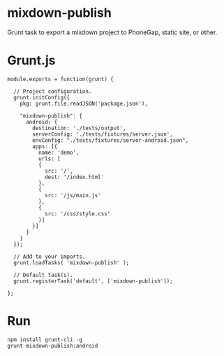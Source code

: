 mixdown-publish
===============

Grunt task to export a mixdown project to PhoneGap, static site, or other.

Grunt.js
========

```
module.exports = function(grunt) {

  // Project configuration.
  grunt.initConfig({
    pkg: grunt.file.readJSON('package.json'),

    "mixdown-publish": {
      android: {
        destination: './tests/output',  
        serverConfig: './tests/fixtures/server.json',
        envConfig: "./tests/fixtures/server-android.json",
        apps: [{
          name: 'demo',
          urls: [
          {
            src: '/',
            dest: '/index.html'
          },
          {
            src: '/js/main.js'
          },
          {
            src: '/css/style.css'
          }]
        }]
      }
    }
  });

  // Add to your imports.
  grunt.loadTasks( 'mixdown-publish' );

  // Default task(s).
  grunt.registerTask('default', ['mixdown-publish']);

};

```

Run
===

```
npm install grunt-cli -g
grunt mixdown-publish:android

```